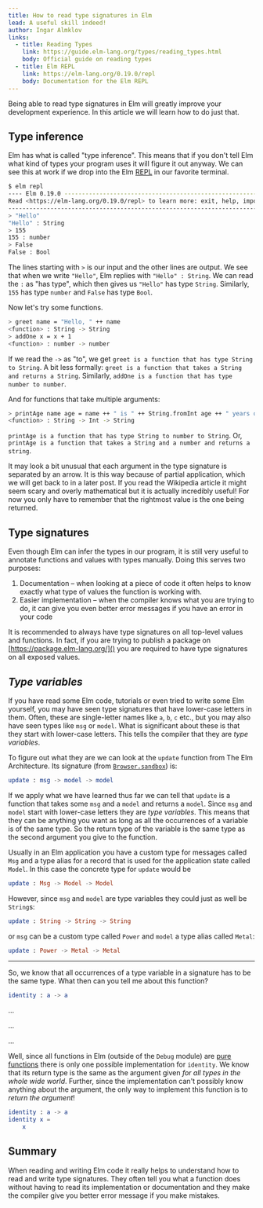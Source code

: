 ```yaml
---
title: How to read type signatures in Elm
lead: A useful skill indeed!
author: Ingar Almklov
links:
  - title: Reading Types
    link: https://guide.elm-lang.org/types/reading_types.html
    body: Official guide on reading types
  - title: Elm REPL
    link: https://elm-lang.org/0.19.0/repl
    body: Documentation for the Elm REPL
---
```


Being able to read type signatures in Elm will greatly improve your development experience.
In this article we will learn how to do just that.

## Type inference

Elm has what is called "type inference".
This means that if you don't tell Elm what kind of types your program uses it will figure it out anyway.
We can see this at work if we drop into the Elm [REPL](https://en.wikipedia.org/wiki/Read%E2%80%93eval%E2%80%93print_loop) in our favorite terminal.

```sh
$ elm repl
---- Elm 0.19.0 ----------------------------------------------------------------
Read <https://elm-lang.org/0.19.0/repl> to learn more: exit, help, imports, etc.
--------------------------------------------------------------------------------
> "Hello"
"Hello" : String
> 155
155 : number
> False
False : Bool
```

The lines starting with `>` is our input and the other lines are output.
We see that when we write `"Hello"`, Elm replies with `"Hello" : String`.
We can read the `:` as "has type", which then gives us `"Hello"` has type `String`.
Similarly, `155` has type `number` and `False` has type `Bool`.

Now let's try some functions.

```sh
> greet name = "Hello, " ++ name
<function> : String -> String
> addOne x = x + 1
<function> : number -> number
```

If we read the `->` as "to", we get `greet is a function that has type String to String`.
A bit less formally: `greet is a function that takes a String and returns a String`.
Similarly, `addOne is a function that has type number to number`.

And for functions that take multiple arguments:

```sh
> printAge name age = name ++ " is " ++ String.fromInt age ++ " years old."
<function> : String -> Int -> String
```

`printAge is a function that has type String to number to String`.
Or, `printAge is a function that takes a String and a number and returns a string`.

It may look a bit unusual that each argument in the type signature is separated by an arrow.
It is this way because of partial application, which we will get back to in a later post.
If you read the Wikipedia article it might seem scary and overly mathematical but it is actually incredibly useful!
For now you only have to remember that the rightmost value is the one being returned.

## Type signatures

Even though Elm can infer the types in our program, it is still very useful to annotate functions and values with types manually.
Doing this serves two purposes:

1. Documentation – when looking at a piece of code it often helps to know exactly what type of values the function is working with.
2. Easier implementation – when the compiler knows what you are trying to do, it can give you even better error messages if you have an error in your code

It is recommended to always have type signatures on all top-level values and functions.
In fact, if you are trying to publish a package on [https://package.elm-lang.org/]() you are required to have type signatures on all exposed values.

## _Type variables_

If you have read some Elm code, tutorials or even tried to write some Elm yourself, you may have seen type signatures that have lower-case letters in them.
Often, these are single-letter names like `a`, `b`, `c` etc., but you may also have seen types like `msg` or `model`.
What is significant about these is that they start with lower-case letters.
This tells the compiler that they are _type variables_.

To figure out what they are we can look at the `update` function from The Elm Architecture.
Its signature (from [`Browser.sandbox`](https://package.elm-lang.org/packages/elm/browser/latest/Browser#sandbox)) is:

```elm
update : msg -> model -> model
```

If we apply what we have learned thus far we can tell that `update` is a function that takes some `msg` and a `model` and returns a `model`.
Since `msg` and `model` start with lower-case letters they are _type variables_.
This means that they can be anything you want as long as all the occurrences of a variable is of the same type.
So the return type of the variable is the same type as the second argument you give to the function.

Usually in an Elm application you have a custom type for messages called `Msg` and a type alias for a record that is used for the application state called `Model`.
In this case the concrete type for `update` would be

```elm
update : Msg -> Model -> Model
```

However, since `msg` and `model` are type variables they could just as well be `String`s:

```elm
update : String -> String -> String
```

or `msg` can be a custom type called `Power` and `model` a type alias called `Metal`:

```elm
update : Power -> Metal -> Metal
```

---

So, we know that all occurrences of a type variable in a signature has to be the same type.
What then can you tell me about this function?

```elm
identity : a -> a
```

...

...

...

Well, since all functions in Elm (outside of the `Debug` module) are [pure functions](https://en.wikipedia.org/wiki/Pure_function) there is only one possible implementation for `identity`.
We know that its return type is the same as the argument given _for all types in the whole wide world_.
Further, since the implementation can't possibly know anything about the argument, the only way to implement this function is to _return the argument_!

```elm
identity : a -> a
identity x =
    x
```

## Summary

When reading and writing Elm code it really helps to understand how to read and write type signatures.
They often tell you what a function does without having to read its implementation or documentation and they make the compiler give you better error message if you make mistakes.

